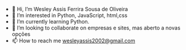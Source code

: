 - 👋 Hi, I’m Wesley Assis Ferrira Sousa de Oliveira 
- 👀 I’m interested in  Python, JavaScript, html,css
- 🌱 I’m currently learning Python.
- 💞️ I’m looking to collaborate on empresas e sites, mas aberto a novas opções
- 📫 How to reach me  wesleyassis2002@gmail.com

<!---
WesleyAssisFer/WesleyAssisFer is a ✨ special ✨ repository because its `README.md` (this file) appears on your GitHub profile.
You can click the Preview link to take a look at your changes.
--->
